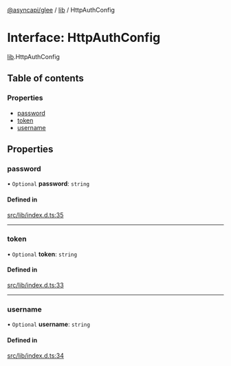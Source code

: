 [@asyncapi/glee](../README.md) / [lib](../modules/lib.md) / HttpAuthConfig

# Interface: HttpAuthConfig

[lib](../modules/lib.md).HttpAuthConfig

## Table of contents

### Properties

- [password](lib.HttpAuthConfig.md#password)
- [token](lib.HttpAuthConfig.md#token)
- [username](lib.HttpAuthConfig.md#username)

## Properties

### password

• `Optional` **password**: `string`

#### Defined in

[src/lib/index.d.ts:35](https://github.com/asyncapi/glee/blob/c62dfe9/src/lib/index.d.ts#L35)

___

### token

• `Optional` **token**: `string`

#### Defined in

[src/lib/index.d.ts:33](https://github.com/asyncapi/glee/blob/c62dfe9/src/lib/index.d.ts#L33)

___

### username

• `Optional` **username**: `string`

#### Defined in

[src/lib/index.d.ts:34](https://github.com/asyncapi/glee/blob/c62dfe9/src/lib/index.d.ts#L34)
